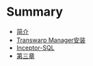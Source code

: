 # Summary

* [简介](README.md)
* [Transwarp Manager安装](chapter1.md)
* [Inceptor-SQL](master/chapter1.md)
* [第三章](master/chapter2.md)

